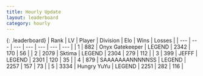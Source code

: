 ```yaml
---
title: Hourly Update
layout: leaderboard
category: hourly
---
```


{: .leaderboard}
| Rank | LV | Player | Division | Elo | Wins | Losses |
| --- | --- | --- | --- | --- | --- | --- |
| <span data-change="0">1</span> | 882 | <span title="ID: 402846">Onyx Gatekeeper</span> | LEGEND | <span data-change="0">2342</span> | <span data-change="0">170</span> | <span data-change="0">56</span> |
| <span data-change="0">2</span> | 2079 | <span title="ID: 353063">Sktima</span> | LEGEND | <span data-change="-8">2304</span> | <span data-change="2">279</span> | <span data-change="1">112</span> |
| <span data-change="0">3</span> | 399 | <span title="ID: 488585">JEFFF</span> | LEGEND | <span data-change="0">2301</span> | <span data-change="0">120</span> | <span data-change="0">35</span> |
| <span data-change="0">4</span> | 879 | <span title="ID: 174294">SAAAAAAANNNNNSS</span> | LEGEND | <span data-change="5">2257</span> | <span data-change="1">157</span> | <span data-change="0">73</span> |
| <span data-change="0">5</span> | 3334 | <span title="ID: 164871">Hungry YuYu</span> | LEGEND | <span data-change="0">2251</span> | <span data-change="0">282</span> | <span data-change="0">116</span> |